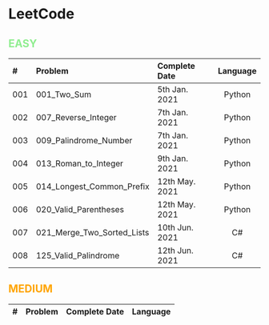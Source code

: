 # LeetCode

## <span style="color:LightGreen">**EASY**</span>

| #     | Problem                       | Complete Date     | Language     | 
| :---  | :---                          |    :----          | :----:
| 001   | 001_Two_Sum                   | 5th Jan.  2021    | Python
| 002   | 007_Reverse_Integer           | 7th Jan.  2021    | Python
| 003   | 009_Palindrome_Number         | 7th Jan.  2021    | Python
| 004   | 013_Roman_to_Integer          | 9th Jan.  2021    | Python
| 005   | 014_Longest_Common_Prefix     | 12th May. 2021    | Python
| 006   | 020_Valid_Parentheses         | 12th May. 2021    | Python
| 007   | 021_Merge_Two_Sorted_Lists    | 10th Jun. 2021    | C# 
| 008   | 125_Valid_Palindrome          | 12th Jun. 2021    | C# 


## <span style="color:Orange">**MEDIUM**</span>

| #     | Problem                       | Complete Date     | Language     | 
| :---  | :---                          |    :----          | :----: